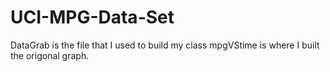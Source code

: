 # UCI-MPG-Data-Set

DataGrab is the file that I used to build my class
mpgVStime is where I built the origonal graph.
